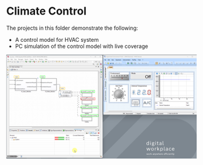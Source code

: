 # Climate Control

The projects in this folder demonstrate the following:

* A control model for HVAC system
* PC simulation of the control model with live coverage

![Simulation](images/sim.gif "Simulation")





